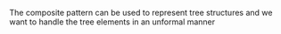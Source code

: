 The composite pattern can be used to represent tree structures and we want to 
handle the tree elements in an unformal manner